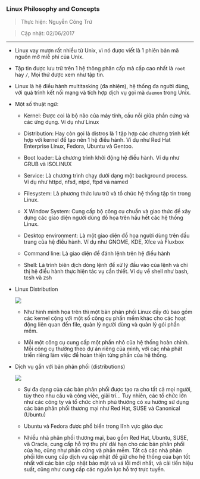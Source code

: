 
###  Linux Philosophy and Concepts

> Thực hiện: Nguyễn Công Trứ

> Cập nhật: 02/06/2017

***

- Linux vay mượn rất nhiều từ Unix, vì nó được viết là 1 phiên bản mã nguồn mở miễ phí của Unix. 

- Tập tin được lưu trữ trên 1 hệ thông phân cấp mà cấp cao nhất là `root` hay `/`, Mọi thứ được xem như tập tin.

- Linux là hệ điều hành multitasking (đa nhiệm), hệ thống đa người dùng, với quá trình kết nối mạng và tích hợp dịch vụ gọi mà `daemon` trong Unix.

- Một số thuật ngữ:

	+ Kernel: Được coi là bộ não của máy tính, cầu nỗi giữa phần cứng và các ứng dụng. Ví dụ như Linux

	+ Distribution: Hay còn gọi là distros là 1 tập hợp các chương trình kết hợp với kernel để tạo nên 1 hệ điều hành. Ví dụ như Red Hat Enterprise Linux, Fedora, Ubuntu và Gentoo.

	+ Boot loader: Là chương trình khởi động hệ điều hành. Ví dụ như GRUB và ISOLINUX

	+ Service: Là chương trình chạy dưới dạng một background process. Ví dụ như httpd, nfsd, ntpd, ftpd và named

	+ Filesystem: Là phương thức lưu trữ và tổ chức hệ thống tập tin trong Linux.

	+ X Window System: Cung cấp bộ công cụ chuẩn và giao thức để xây dựng các giao diện người dùng đồ họa trên hầu hết các hệ thống Linux.

	+ Desktop environment: Là một giao diện đồ họa người dùng trên đầu trang của hệ điều hành. Ví dụ như GNOME, KDE, Xfce và Fluxbox

	+ Command line: Là giao diện để đánh lệnh trên hệ điều hành

	+ Shell: Là trình biên dịch dòng lệnh để xử lý đầu vào của lệnh và chỉ thị hệ điều hành thực hiện tác vụ cần thiết. Ví dụ về shell như bash, tcsh và zsh

- Linux Distribution

	![](/home/sins/MEGA/sysadmin_level1/Task43_Linux_Course_01_LFS101/Chapter_02/Images/1.png)


	+ Như hình minh họa trên thì một bản phân phối Linux đầy đủ bao gồm các kernel cộng với một số công cụ phần mềm khác cho các hoạt động liên quan đến file, quản lý người dùng và quản lý gói phần mềm. 

	+ Mỗi một công cụ cung cấp một phần nhỏ của hệ thống hoàn chỉnh. Mỗi công cụ thường theo dự án riêng của mình, với các nhà phát triển riêng làm việc để hoàn thiện từng phần của hệ thống.

- Dịch vụ gắn với bản phân phối (distributions)

	![](/home/sins/MEGA/sysadmin_level1/Task43_Linux_Course_01_LFS101/Chapter_02/Images/2.png)


	+ Sự đa dạng của các bản phân phối được tạo ra cho tất cả mọi người, tùy theo nhu cầu và công việc, giải trí... Tuy nhiên, các tổ chức lớn như các công ty và tổ chức chính phủ thường có xu hướng sử dụng các bản phân phối thương mại như Red Hat, SUSE và Canonical (Ubuntu)

	+ Ubuntu và Fedora được phổ biến trong lĩnh vực giáo dục

	+ Nhiều nhà phân phối thương mại, bao gồm Red Hat, Ubuntu, SUSE, và Oracle, cung cấp hỗ trợ thu phí dài hạn cho các bản phân phối của họ, cũng như phần cứng và phần mềm. Tất cả các nhà phân phối lớn cung cấp dịch vụ cập nhật để giữ cho hệ thống của bạn tốt nhất với các bản cập nhật bảo mật và vá lỗi mới nhất, và cải tiến hiệu suất, cũng như cung cấp các nguồn lực hỗ trợ trực tuyến.